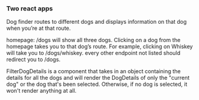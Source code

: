 ### Two react apps
Dog finder routes to different dogs and displays information on that dog when you’re at that route.

homepage: /dogs will show all three dogs.
Clicking on a dog from the homepage takes you to that dog’s route. For example, clicking on Whiskey will take you to /dogs/whiskey.
every other endpoint not listed should redirect you to /dogs.

 FilterDogDetails is a component that takes in an object containing the details for all the dogs and will render the DogDetails of only the "current dog" or the dog that's been selected. Otherwise, if no dog is selected, it won't render anything at all.

